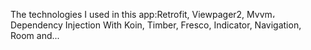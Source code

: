 The technologies I used in this app:Retrofit, Viewpager2, Mvvm، Dependency Injection With Koin, Timber, 
Fresco, Indicator, Navigation, Room and...
